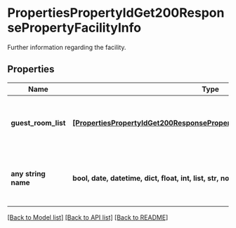# PropertiesPropertyIdGet200ResponsePropertyFacilityInfo

Further information regarding the facility.

## Properties
Name | Type | Description | Notes
------------ | ------------- | ------------- | -------------
**guest_room_list** | [**[PropertiesPropertyIdGet200ResponsePropertyFacilityInfoGuestRoomListInner]**](PropertiesPropertyIdGet200ResponsePropertyFacilityInfoGuestRoomListInner.md) | An array of objects representing a room in the property. | 
**any string name** | **bool, date, datetime, dict, float, int, list, str, none_type** | any string name can be used but the value must be the correct type | [optional]

[[Back to Model list]](../README.md#documentation-for-models) [[Back to API list]](../README.md#documentation-for-api-endpoints) [[Back to README]](../README.md)


